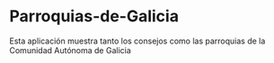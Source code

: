 # Parroquias-de-Galicia
Esta aplicación muestra tanto los consejos como las parroquias de la Comunidad Autónoma de Galicia
